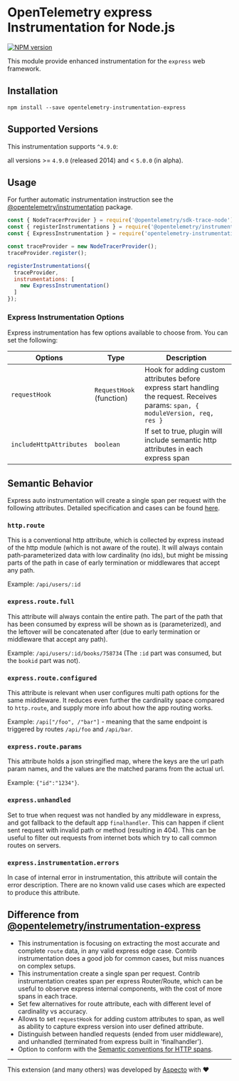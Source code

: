 # OpenTelemetry express Instrumentation for Node.js
[![NPM version](https://img.shields.io/npm/v/opentelemetry-instrumentation-express.svg)](https://www.npmjs.com/package/opentelemetry-instrumentation-express)

This module provide enhanced instrumentation for the `express` web framework.

## Installation

```
npm install --save opentelemetry-instrumentation-express
```
## Supported Versions
This instrumentation supports `^4.9.0`:

all versions >= `4.9.0` (released 2014) and < `5.0.0` (in alpha).

## Usage
For further automatic instrumentation instruction see the [@opentelemetry/instrumentation](https://github.com/open-telemetry/opentelemetry-js/tree/main/packages/opentelemetry-instrumentation) package.

```js
const { NodeTracerProvider } = require('@opentelemetry/sdk-trace-node');
const { registerInstrumentations } = require('@opentelemetry/instrumentation');
const { ExpressInstrumentation } = require('opentelemetry-instrumentation-express');

const traceProvider = new NodeTracerProvider();
traceProvider.register();

registerInstrumentations({
  traceProvider,
  instrumentations: [
    new ExpressInstrumentation()
  ]
});
```

### Express Instrumentation Options

Express instrumentation has few options available to choose from. You can set the following:

| Options | Type  | Description |
| --- | --- | --- |
| `requestHook` | `RequestHook` (function) | Hook for adding custom attributes before express start handling the request. Receives params: `span, { moduleVersion, req, res }` |
| `includeHttpAttributes` | `boolean` | If set to true, plugin will include semantic http attributes in each express span |

## Semantic Behavior
Express auto instrumentation will create a single span per request with the following attributes.
Detailed specification and cases can be found [here](./doc/attributes-specification.MD).

### `http.route`
This is a conventional http attribute, which is collected by express instead of the http module (which is not aware of the route). It will always contain path-parameterized data with low cardinality (no ids), but might be missing parts of the path in case of early termination or middlewares that accept any path.

Example: `/api/users/:id`

### `express.route.full`
This attribute will always contain the entire path. The part of the path that has been consumed by express will be shown as is (parameterized), and the leftover will be concatenated after (due to early termination or middleware that accept any path).

Example: `/api/users/:id/books/758734` (The `:id` part was consumed, but the `bookid` part was not).

### `express.route.configured`
This attribute is relevant when user configures multi path options for the same middleware. It reduces even further the cardinality space compared to `http.route`, and supply more info about how the app routing works.

Example: `/api["/foo", /"bar"]` - meaning that the same endpoint is triggered by routes `/api/foo` and `/api/bar`.

### `express.route.params`
This attribute holds a json stringified map, where the keys are the url path param names, and the values are the matched params from the actual url.

Example: `{"id":"1234"}`. 

### `express.unhandled`
Set to true when request was not handled by any middleware in express, and got fallback to the default app `finalhandler`. This can happen if client sent request with invalid path or method (resulting in 404). This can be useful to filter out requests from internet bots which try to call common routes on servers.

### `express.instrumentation.errors`
In case of internal error in instrumentation, this attribute will contain the error description. There are no known valid use cases which are expected to produce this attribute.

## Difference from [@opentelemetry/instrumentation-express](https://github.com/open-telemetry/opentelemetry-js-contrib/tree/main/plugins/node/opentelemetry-instrumentation-express)

* This instrumentation is focusing on extracting the most accurate and complete `route` data, in any valid express edge case. Contrib instrumentation does a good job for common cases, but miss nuances on complex setups.
* This instrumentation create a single span per request. Contrib instrumentation creates span per express Router/Route, which can be useful to observe express internal components, with the cost of more spans in each trace.
* Set few alternatives for route attribute, each with different level of cardinality vs accuracy.
* Allows to set `requestHook` for adding custom attributes to span, as well as ability to capture express version into user defined attribute.
* Distinguish between handled requests (ended from user middleware), and unhandled (terminated from express built in 'finalhandler').
* Option to conform with the [Semantic conventions for HTTP spans](https://github.com/open-telemetry/opentelemetry-specification/blob/master/specification/trace/semantic_conventions/http.md).


---

This extension (and many others) was developed by [Aspecto](https://www.aspecto.io/) with ❤️
